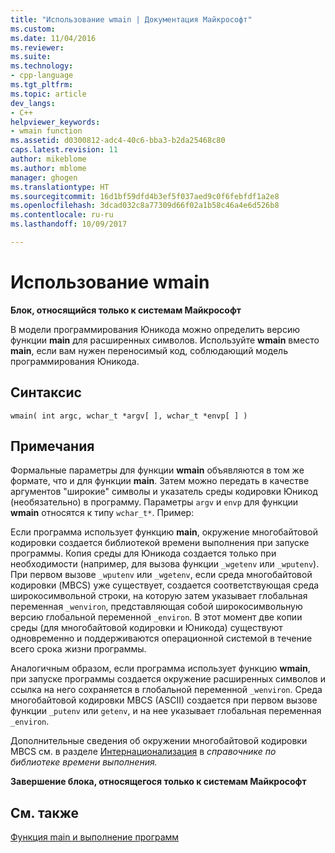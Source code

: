 ```yaml
---
title: "Использование wmain | Документация Майкрософт"
ms.custom: 
ms.date: 11/04/2016
ms.reviewer: 
ms.suite: 
ms.technology:
- cpp-language
ms.tgt_pltfrm: 
ms.topic: article
dev_langs:
- C++
helpviewer_keywords:
- wmain function
ms.assetid: d0300812-adc4-40c6-bba3-b2da25468c80
caps.latest.revision: 11
author: mikeblome
ms.author: mblome
manager: ghogen
ms.translationtype: HT
ms.sourcegitcommit: 16d1bf59dfd4b3ef5f037aed9c0f6febfdf1a2e8
ms.openlocfilehash: 3dcad032c8a77309d66f02a1b58c46a4e6d526b8
ms.contentlocale: ru-ru
ms.lasthandoff: 10/09/2017

---
```

# <a name="using-wmain"></a>Использование wmain
**Блок, относящийся только к системам Майкрософт**  
  
 В модели программирования Юникода можно определить версию функции **main** для расширенных символов. Используйте **wmain** вместо **main**, если вам нужен переносимый код, соблюдающий модель программирования Юникода.  
  
## <a name="syntax"></a>Синтаксис  
  
```  
wmain( int argc, wchar_t *argv[ ], wchar_t *envp[ ] )  
```  
  
## <a name="remarks"></a>Примечания  
 Формальные параметры для функции **wmain** объявляются в том же формате, что и для функции **main**. Затем можно передать в качестве аргументов "широкие" символы и указатель среды кодировки Юникод (необязательно) в программу. Параметры `argv` и `envp` для функции **wmain** относятся к типу `wchar_t*`. Пример:  
  
 Если программа использует функцию **main**, окружение многобайтовой кодировки создается библиотекой времени выполнения при запуске программы. Копия среды для Юникода создается только при необходимости (например, для вызова функции `_wgetenv` или `_wputenv`). При первом вызове `_wputenv` или `_wgetenv`, если среда многобайтовой кодировки (MBCS) уже существует, создается соответствующая среда широкосимвольной строки, на которую затем указывает глобальная переменная `_wenviron`, представляющая собой широкосимвольную версию глобальной переменной `_environ`. В этот момент две копии среды (для многобайтовой кодировки и Юникода) существуют одновременно и поддерживаются операционной системой в течение всего срока жизни программы.  
  
 Аналогичным образом, если программа использует функцию **wmain**, при запуске программы создается окружение расширенных символов и ссылка на него сохраняется в глобальной переменной `_wenviron`. Среда многобайтовой кодировки MBCS (ASCII) создается при первом вызове функции `_putenv` или `getenv`, и на нее указывает глобальная переменная `_environ`.  
  
 Дополнительные сведения об окружении многобайтовой кодировки MBCS см. в разделе [Интернационализация](../c-runtime-library/internationalization.md) в *справочнике по библиотеке времени выполнения.*  
  
 **Завершение блока, относящегося только к системам Майкрософт**  
  
## <a name="see-also"></a>См. также  
 [Функция main и выполнение программ](../c-language/main-function-and-program-execution.md)
